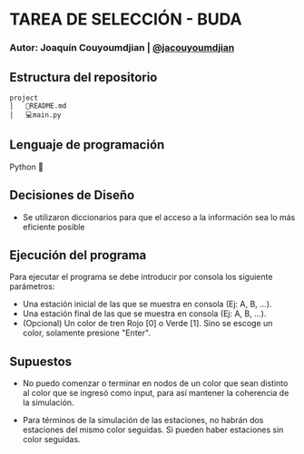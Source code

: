 # TAREA DE SELECCIÓN - BUDA

### Autor: Joaquín Couyoumdjian | [@jacouyoumdjian](https://www.github.com/jacouyoumdjian)

## Estructura del repositorio

```
project
│   📑README.md
│   💻main.py

```

## Lenguaje de programación

Python :snake:

## Decisiones de Diseño

- Se utilizaron diccionarios para que el acceso a la información sea lo más eficiente posible

## Ejecución del programa

Para ejecutar el programa se debe introducir por consola los siguiente parámetros:

- Una estación inicial de las que se muestra en consola (Ej: A, B, ...).
- Una estación final de las que se muestra en consola (Ej: A, B, ...).
- (Opcional) Un color de tren Rojo [0] o Verde [1]. Sino se escoge un color, solamente presione "Enter".

## Supuestos

- No puedo comenzar o terminar en nodos de un color que sean distinto al color que se ingresó como input, para así mantener la coherencia de la simulación.

- Para términos de la simulación de las estaciones, no habrán dos estaciones del mismo color seguidas. Si pueden haber estaciones sin color seguidas.
